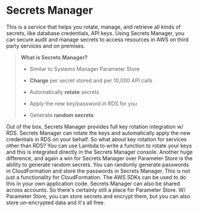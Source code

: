 # Secrets Manager

This is a service that helps you rotate, manage, and retrieve all kinds of secrets, like database credentials, API keys. Using Secrets Manager, you can secure audit and manage secrets to access resources in AWS on third party services and on premises.

> **What is Secrets Manager?**
>
> * Similar to Systems Manager Parameter Store
>
> * **Charge** per secret stored and per 10,000 API calls
>
> * Automatically **rotate** secrets
>
> * Apply the new key/password in RDS for you
>
> * Generate **random secrets**

Out of the box, Secrets Manager provides full key rotation integration w/ RDS. Secrets Manager can rotate the keys and automatically apply the new credentials in RDS on your behalf. So what about key rotation for services other than RDS? You can use Lambda to write a function to rotate your keys and this is integrated directly in the Secrets Manager console. Another huge difference, and again a win for Secrets Manager over Parameter Store is the ability to generate random secrets. You can randomly generate passwords in CloudFormation and store the passwords in Secrets Manager. This is not just a functionality for CloudFormation. The AWS SDKs can be used to do this in your own application code. Secrets Manager can also be shared across accounts. So there's certainly still a place for Parameter Store. W/ Parameter Store, you can store secrets and encrypt them, but you can also store un-encrypted data and it's all free.
